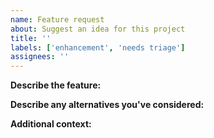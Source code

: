 ```yaml
---
name: Feature request
about: Suggest an idea for this project
title: ''
labels: ['enhancement', 'needs triage']
assignees: ''
---
```


**Describe the feature:**
<!-- A clear and concise description of the feature. -->

**Describe any alternatives you've considered:**
<!-- A clear and concise description of any alternative features or workarounds you've considered. -->

**Additional context:**
<!--
  Add any other context or screenshots about the feature request here.

  **Be cautious about posting screenshots of sensitive data and internal software here**
-->
